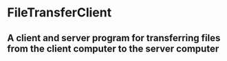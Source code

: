 # FileTransferClient
 
## A client and server program for transferring files from the client computer to the server computer

